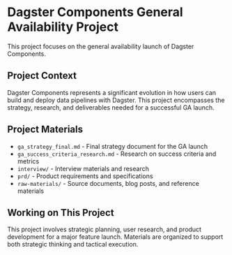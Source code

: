 # Dagster Components General Availability Project

This project focuses on the general availability launch of Dagster Components.

## Project Context

Dagster Components represents a significant evolution in how users can build and deploy data pipelines with Dagster. This project encompasses the strategy, research, and deliverables needed for a successful GA launch.

## Project Materials

- `ga_strategy_final.md` - Final strategy document for the GA launch
- `ga_success_criteria_research.md` - Research on success criteria and metrics
- `interview/` - Interview materials and research
- `prd/` - Product requirements and specifications
- `raw-materials/` - Source documents, blog posts, and reference materials

## Working on This Project

This project involves strategic planning, user research, and product development for a major feature launch. Materials are organized to support both strategic thinking and tactical execution.